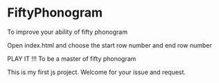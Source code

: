 # FiftyPhonogram
To improve your ability of fifty phonogram

Open index.html and choose the start row number and end row number

PLAY IT !!! To be a master of fifty phonogram

This is my first js project. Welcome for your issue and request.
